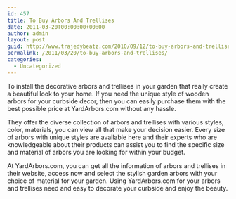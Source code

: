```yaml
---
id: 457
title: To Buy Arbors And Trellises
date: 2011-03-20T00:00:00+00:00
author: admin
layout: post
guid: http://www.trajedybeatz.com/2010/09/12/to-buy-arbors-and-trellises/
permalink: /2011/03/20/to-buy-arbors-and-trellises/
categories:
  - Uncategorized
---
```

To install the decorative arbors and trellises in your garden that really create a beautiful look to your home. If you need the unique style of wooden arbors for your curbside decor, then you can easily purchase them with the best possible price at YardArbors.com without any hassle.

They offer the diverse collection of arbors and trellises with various styles, color, materials, you can view all that make your decision easier. Every size of arbors with unique styles are available here and their experts who are knowledgeable about their products can assist you to find the specific size and material of arbors you are looking for within your budget.

At YardArbors.com, you can get all the information of arbors and trellises in their website, access now and select the stylish garden arbors with your choice of material for your garden. Using YardArbors.com for your arbors and trellises need and easy to decorate your curbside and enjoy the beauty.